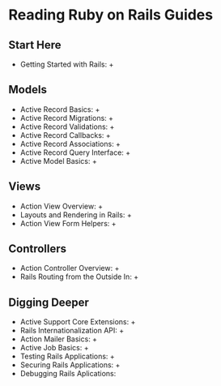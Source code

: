 # Reading Ruby on Rails Guides
## Start Here
* Getting Started with Rails: +

## Models
* Active Record Basics: +
* Active Record Migrations: +
* Active Record Validations: +
* Active Record Callbacks: +
* Active Record Associations: +
* Active Record Query Interface: +
* Active Model Basics: +

## Views
* Action View Overview: + 
* Layouts and Rendering in Rails: +
* Action View Form Helpers: +

## Controllers
* Action Controller Overview: +
* Rails Routing from the Outside In: +

## Digging Deeper
* Active Support Core Extensions: +
* Rails Internationalization API: + 
* Action Mailer Basics: +
* Active Job Basics: +
* Testing Rails Applications: +
* Securing Rails Applications: +
* Debugging Rails Aplications: 

